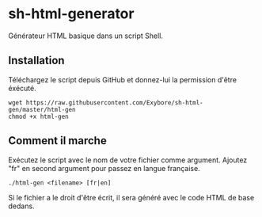 # sh-html-generator
Générateur HTML basique dans un script Shell.

## Installation
Téléchargez le script depuis GitHub et donnez-lui la permission d'être éxécuté.
```
wget https://raw.githubusercontent.com/Exybore/sh-html-gen/master/html-gen
chmod +x html-gen
```
## Comment il marche
Exécutez le script avec le nom de votre fichier comme argument. Ajoutez "fr" en second argument pour passez en langue française.
```
./html-gen <filename> [fr|en]
```
Si le fichier a le droit d'être écrit, il sera généré avec le code HTML de base dedans.
